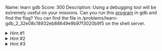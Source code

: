 Name: learn gdb
Score: 300
Description: Using a debugging tool will be extremely useful on your missions. Can you run this <a href='//2018shell1.picoctf.com/static/e3b4008465236904d87a6d730b764027/run'>program</a> in gdb and find the flag? You can find the file in /problems/learn-gdb_2_32e08c18932eb88649e9b97f3020b9f5 on the shell server.
<details><summary>Hint #1</summary>Try setting breakpoints in gdb</details><details><summary>Hint #2</summary>Try and find a point in the program after the flag has been read into memory to break on</details><details><summary>Hint #3</summary>Where is the flag being written in memory?</details>